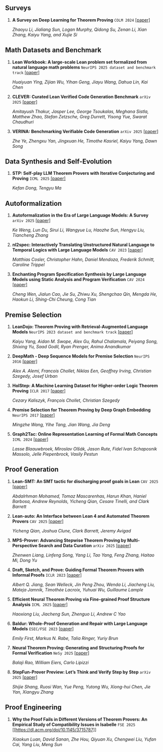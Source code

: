 ## Surveys

1. **A Survey on Deep Learning for Theorem Proving** `COLM 2024` [[paper]](https://arxiv.org/pdf/2404.09939)

   *Zhaoyu Li, Jialiang Sun, Logan Murphy, Qidong Su, Zenan Li, Xian Zhang, Kaiyu Yang, and Xujie Si* 



## Math Datasets and Benchmark
1. **Lean Workbook: A large-scale Lean problem set formalized from natural language math problems** `NeurIPS 2025 dataset and benchmark track` [[paper]](https://arxiv.org/abs/2406.03847)
  
   *Huaiyuan Ying, Zijian Wu, Yihan Geng, Jiayu Wang, Dahua Lin, Kai Chen*

2. **CLEVER: Curated Lean Verified Code Generation Benchmark** `arXiv 2025` [[paper]](https://arxiv.org/abs/2505.13938)

   *Amitayush Thakur, Jasper Lee, George Tsoukalas, Meghana Sistla, Matthew Zhao, Stefan Zetzsche, Greg Durrett, Yisong Yue, Swarat Chaudhuri*

3. **VERINA: Benchmarking Verifiable Code Generation** `arXiv 2025` [[paper]](https://arxiv.org/abs/2505.23135)

   *Zhe Ye, Zhengxu Yan, Jingxuan He, Timothe Kasriel, Kaiyu Yang, Dawn Song*

## Data Synthesis and Self-Evolution
1. **STP: Self-play LLM Theorem Provers with Iterative Conjecturing and Proving**
`ICML 2025` [[paper]](https://arxiv.org/abs/2502.00212)

   *Kefan Dong, Tengyu Ma*


## Autoformalization

1. **Autoformalization in the Era of Large Language Models: A Survey** `arXiv 2025` [[paper]](https://arxiv.org/pdf/2505.23486)

   *Ke Weng, Lun Du, Sirui Li, Wangyue Lu, Haozhe Sun, Hengyu Liu, Tiancheng Zhang*

2. **nl2spec: Interactively Translating Unstructured Natural Language to Temporal Logics with Large Language Models** `CAV 2023` [[paper]](https://arxiv.org/abs/2303.04864)

   *Matthias Cosler, Christopher Hahn, Daniel Mendoza, Frederik Schmitt, Caroline Trippel*

3. **Enchanting Program Specification Synthesis by Large Language Models using Static Analysis and Program Verification** `CAV 2024` [[paper]](https://arxiv.org/abs/2404.00762)

   *Cheng Wen, Jialun Cao, Jie Su, Zhiwu Xu, Shengchao Qin, Mengda He, Haokun Li, Shing-Chi Cheung, Cong Tian*

## Premise Selection

1. **LeanDojo: Theorem Proving with Retrieval-Augmented Language Models** `NeurIPS 2023 dataset and benchmark track` [[paper]](https://arxiv.org/abs/2306.15626)

   *Kaiyu Yang, Aidan M. Swope, Alex Gu, Rahul Chalamala, Peiyang Song, Shixing Yu, Saad Godil, Ryan Prenger, Anima Anandkumar*

2. **DeepMath - Deep Sequence Models for Premise Selection** `NeurIPS 2016` [[paper]](https://arxiv.org/abs/1606.04442)

   *Alex A. Alemi, Francois Chollet, Niklas Een, Geoffrey Irving, Christian Szegedy, Josef Urban*

3. **HolStep: A Machine Learning Dataset for Higher-order Logic Theorem Proving** `ICLR 2017` [[paper]](https://arxiv.org/abs/1703.00426)

   *Cezary Kaliszyk, François Chollet, Christian Szegedy*

4. **Premise Selection for Theorem Proving by Deep Graph Embedding** `NeurIPS 2017` [[paper]](https://arxiv.org/abs/1709.09994)

   *Mingzhe Wang, Yihe Tang, Jian Wang, Jia Deng*

5. **Graph2Tac: Online Representation Learning of Formal Math Concepts** `ICML 2024` [[paper]](https://arxiv.org/abs/2401.02949)

   *Lasse Blaauwbroek, Miroslav Olšák, Jason Rute, Fidel Ivan Schaposnik Massolo, Jelle Piepenbrock, Vasily Pestun*

## Proof Generation
<!-- hammer-like -->
1. **Lean-SMT: An SMT tactic for discharging proof goals in Lean** `CAV 2025` [[paper]](https://arxiv.org/abs/2505.15796)

   *Abdalrhman Mohamed, Tomaz Mascarenhas, Harun Khan, Haniel Barbosa, Andrew Reynolds, Yicheng Qian, Cesare Tinelli, and Clark Barrett*

2. **Lean-auto: An Interface between Lean 4 and Automated Theorem Provers** `CAV 2025` [[paper]](https://arxiv.org/abs/2505.14929)

   *Yicheng Qian, Joshua Clune, Clark Barrett, Jeremy Avigad*

<!-- tree-search -->
3. **MPS-Prover: Advancing Stepwise Theorem Proving by Multi-Perspective Search and Data Curation** `arXiv 2025` [[paper]](https://arxiv.org/abs/2505.10962)

   *Zhenwen Liang, Linfeng Song, Yang Li, Tao Yang, Feng Zhang, Haitao Mi, Dong Yu*

<!-- draft-sketch-prove -->
4. **Draft, Sketch, and Prove: Guiding Formal Theorem Provers with Informal Proofs** `ICLR 2023` [[paper]](https://arxiv.org/abs/2210.12283)

   *Albert Q. Jiang, Sean Welleck, Jin Peng Zhou, Wenda Li, Jiacheng Liu, Mateja Jamnik, Timothée Lacroix, Yuhuai Wu, Guillaume Lample*

5. **Efficient Neural Theorem Proving via Fine-grained Proof Structure Analysis** `ICML 2025` [[paper]](https://arxiv.org/abs/2501.18310)

   *Haoxiong Liu, Jiacheng Sun, Zhenguo Li, Andrew C Yao*

<!-- whole-proof-gen -->

6. **Baldur: Whole-Proof Generation and Repair with Large Language Models** `ESEC/FSE 2023` [[paper]](https://arxiv.org/abs/2303.04910)

   *Emily First, Markus N. Rabe, Talia Ringer, Yuriy Brun*

7. **Neural Theorem Proving: Generating and Structuring Proofs for Formal Verification** `NeSy 2025` [[paper]](https://arxiv.org/abs/2504.17017)

   *Balaji Rao, William Eiers, Carlo Lipizzi*

8. **StepFun-Prover Preview: Let’s Think and Verify Step by Step** `arXiv 2025` [[paper]](https://arxiv.org/pdf/2507.20199)

   *Shijie Shang, Ruosi Wan, Yue Peng, Yutong Wu, Xiong-hui Chen, Jie Yan, Xiangyu Zhang*


## Proof Engineering

1. **Why the Proof Fails in Different Versions of Theorem Provers: An Empirical Study of Compatibility Issues in Isabelle** `FSE 2025` [[https://dl.acm.org/doi/10.1145/3715787]]

   *Xiaokun Luan, David Sanan, Zhe Hou, Qiyuan Xu, Chengwei Liu, Yufan Cai, Yang Liu, Meng Sun*
